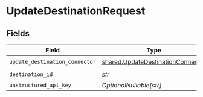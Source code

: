 # UpdateDestinationRequest


## Fields

| Field                                                                                  | Type                                                                                   | Required                                                                               | Description                                                                            |
| -------------------------------------------------------------------------------------- | -------------------------------------------------------------------------------------- | -------------------------------------------------------------------------------------- | -------------------------------------------------------------------------------------- |
| `update_destination_connector`                                                         | [shared.UpdateDestinationConnector](../../models/shared/updatedestinationconnector.md) | :heavy_check_mark:                                                                     | N/A                                                                                    |
| `destination_id`                                                                       | *str*                                                                                  | :heavy_check_mark:                                                                     | N/A                                                                                    |
| `unstructured_api_key`                                                                 | *OptionalNullable[str]*                                                                | :heavy_minus_sign:                                                                     | N/A                                                                                    |